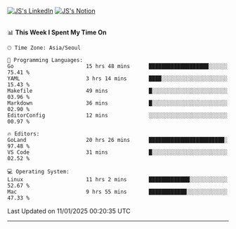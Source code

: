 
[![JS's LinkedIn](https://img.shields.io/badge/LinkedIn-blue?style=for-the-badge&logo=linkedin)](https://www.linkedin.com/in/jaeseung-lee-5a2a32139/) 
[![JS's Notion](https://img.shields.io/badge/Notion-black?style=for-the-badge&logo=notion)](https://bit.ly/ljswiki1) <br><br>
<!-- ![JS's GitHub stats](https://github-readme-stats-lemon-five.vercel.app/api?username=tkxkd0159&hide=contribs,prs,stars,issues&show_icons=true&theme=react&include_all_commits=true)   -->
<!-- ![Top Langs](https://github-readme-stats-lemon-five.vercel.app/api/top-langs/?username=tkxkd0159&layout=compact&hide=jupyter%20notebook,scss,html,css&langs_count=10)  -->


<!--START_SECTION:waka-->
📊 **This Week I Spent My Time On** 

```text
🕑︎ Time Zone: Asia/Seoul

💬 Programming Languages: 
Go                       15 hrs 48 mins      ███████████████████░░░░░░   75.41 % 
YAML                     3 hrs 14 mins       ████░░░░░░░░░░░░░░░░░░░░░   15.43 % 
Makefile                 49 mins             █░░░░░░░░░░░░░░░░░░░░░░░░   03.96 % 
Markdown                 36 mins             █░░░░░░░░░░░░░░░░░░░░░░░░   02.90 % 
EditorConfig             12 mins             ░░░░░░░░░░░░░░░░░░░░░░░░░   00.97 % 

🔥 Editors: 
GoLand                   20 hrs 26 mins      ████████████████████████░   97.48 % 
VS Code                  31 mins             █░░░░░░░░░░░░░░░░░░░░░░░░   02.52 % 

💻 Operating System: 
Linux                    11 hrs 2 mins       █████████████░░░░░░░░░░░░   52.67 % 
Mac                      9 hrs 55 mins       ████████████░░░░░░░░░░░░░   47.33 % 
```


 Last Updated on 11/01/2025 00:20:35 UTC
<!--END_SECTION:waka-->

---
<!---
<a href="https://github.com/tkxkd0159/books">
  <img align="center" src="https://github-readme-stats-lemon-five.vercel.app/api/pin/?username=tkxkd0159&repo=books&theme=react" />
</a>
-->

<!---
- 🔭 I’m currently working on ...
- 🌱 I’m currently learning blockchain and distributed network
- 👯 I’m looking to collaborate on ...
- 🤔 I’m looking for help with ...
- 💬 Ask me about ...
- 📫 How to reach me: ...
- 😄 Pronouns: ...
- ⚡ Fun fact: ...
-->
